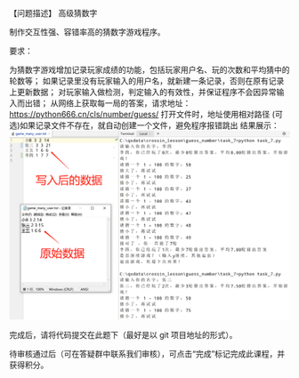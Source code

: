 【问题描述】
高级猜数字

制作交互性强、容错率高的猜数字游戏程序。

要求：

为猜数字游戏增加记录玩家成绩的功能，包括玩家用户名、玩的次数和平均猜中的轮数等；
如果记录里没有玩家输入的用户名，就新建一条记录，否则在原有记录上更新数据；
对玩家输入做检测，判定输入的有效性，并保证程序不会因异常输入而出错；
从网络上获取每一局的答案，请求地址：https://python666.cn/cls/number/guess/
打开文件时，地址使用相对路径
(可选)如果记录文件不存在，就自动创建一个文件，避免程序报错跳出
结果展示：
![image](https://github.com/xnsy/xnsy/blob/Final-Exam/Readme/7-0.png)

 

完成后，请将代码提交在此题下（最好是以 git 项目地址的形式）。

待审核通过后（可在答疑群中联系我们审核），可点击“完成”标记完成此课程，并获得积分。
